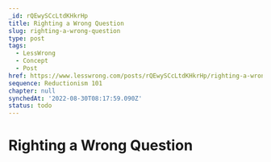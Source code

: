 ```yaml
---
_id: rQEwySCcLtdKHkrHp
title: Righting a Wrong Question
slug: righting-a-wrong-question
type: post
tags:
  - LessWrong
  - Concept
  - Post
href: https://www.lesswrong.com/posts/rQEwySCcLtdKHkrHp/righting-a-wrong-question
sequence: Reductionism 101
chapter: null
synchedAt: '2022-08-30T08:17:59.090Z'
status: todo
---
```


# Righting a Wrong Question
